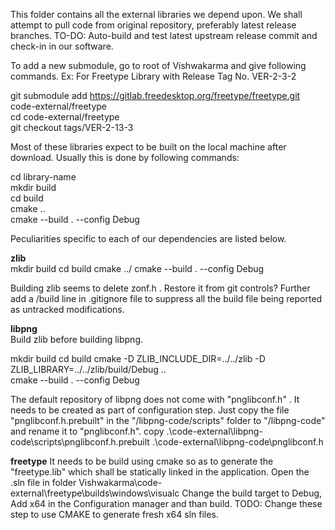 This folder contains all the external libraries we depend upon.
We shall attempt to pull code from original repository, preferably latest release branches.
TO-DO: Auto-build and test latest upstream release commit and check-in in our software.

To add a new submodule, go to root of Vishwakarma and give following commands. 
Ex: For Freetype Library with Release Tag No. VER-2-3-2

git submodule add https://gitlab.freedesktop.org/freetype/freetype.git code-external/freetype  
cd code-external/freetype  
git checkout tags/VER-2-13-3  

Most of these libraries expect to be built on the local machine after download. Usually this is done by following commands:

cd library-name  
mkdir build  
cd build  
cmake ..  
cmake --build . --config Debug  

Peculiarities specific to each of our dependencies are listed below.

**zlib**  
mkdir build
cd build
cmake ../
cmake --build . --config Debug  

Building zlib seems to delete zonf.h . Restore it from git controls? Further add a /build line in .gitignore file to suppress all the build file being reported as untracked modifications.

**libpng**  
Build zlib before building libpng.  

mkdir build
cd build
cmake -D ZLIB_INCLUDE_DIR=../../zlib -D ZLIB_LIBRARY=../../zlib/build/Debug ..  
cmake --build . --config Debug  

The default repository of libpng does not come with "pnglibconf.h" . It needs to be created as part of configuration step. 
Just copy the file "pnglibconf.h.prebuilt" in the "/libpng-code/scripts" folder to "/libpng-code" and rename it to "pnglibconf.h".
copy .\code-external\libpng-code\scripts\pnglibconf.h.prebuilt .\code-external\libpng-code\pnglibconf.h

**freetype**
It needs to be build using cmake so as to generate the "freetype.lib" which shall be statically linked in the application.
Open the .sln file in folder Vishwakarma\code-external\freetype\builds\windows\visualc
Change the build target to Debug, Add x64 in the Configuration manager and than build.
TODO: Change these step to use CMAKE to generate fresh x64 sln files.


